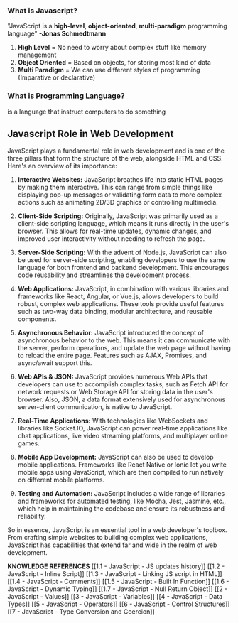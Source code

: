 ### What is Javascript?
"JavaScript is a **high-level**, **object-oriented**, **multi-paradigm** programming language"
																								**-Jonas Schmedtmann**
																								
1. **High Level** = No need to worry about complex stuff like memory management
2. **Object Oriented** = Based on objects, for storing most kind of data
3. **Multi Paradigm** = We can use different styles of programming (Imparative or declarative)

### What is Programming Language?
is a language that instruct computers to do something

## Javascript Role in Web Development
JavaScript plays a fundamental role in web development and is one of the three pillars that form the structure of the web, alongside HTML and CSS. Here's an overview of its importance:

1. **Interactive Websites:** JavaScript breathes life into static HTML pages by making them interactive. This can range from simple things like displaying pop-up messages or validating form data to more complex actions such as animating 2D/3D graphics or controlling multimedia.

2. **Client-Side Scripting:** Originally, JavaScript was primarily used as a client-side scripting language, which means it runs directly in the user's browser. This allows for real-time updates, dynamic changes, and improved user interactivity without needing to refresh the page.

3. **Server-Side Scripting:** With the advent of Node.js, JavaScript can also be used for server-side scripting, enabling developers to use the same language for both frontend and backend development. This encourages code reusability and streamlines the development process.

4. **Web Applications:** JavaScript, in combination with various libraries and frameworks like React, Angular, or Vue.js, allows developers to build robust, complex web applications. These tools provide useful features such as two-way data binding, modular architecture, and reusable components.

5. **Asynchronous Behavior:** JavaScript introduced the concept of asynchronous behavior to the web. This means it can communicate with the server, perform operations, and update the web page without having to reload the entire page. Features such as AJAX, Promises, and async/await support this.

6. **Web APIs & JSON:** JavaScript provides numerous Web APIs that developers can use to accomplish complex tasks, such as Fetch API for network requests or Web Storage API for storing data in the user's browser. Also, JSON, a data format extensively used for asynchronous server-client communication, is native to JavaScript.

7. **Real-Time Applications:** With technologies like WebSockets and libraries like Socket.IO, JavaScript can power real-time applications like chat applications, live video streaming platforms, and multiplayer online games.

8. **Mobile App Development:** JavaScript can also be used to develop mobile applications. Frameworks like React Native or Ionic let you write mobile apps using JavaScript, which are then compiled to run natively on different mobile platforms.

9. **Testing and Automation:** JavaScript includes a wide range of libraries and frameworks for automated testing, like Mocha, Jest, Jasmine, etc., which help in maintaining the codebase and ensure its robustness and reliability.

So in essence, JavaScript is an essential tool in a web developer's toolbox. From crafting simple websites to building complex web applications, JavaScript has capabilities that extend far and wide in the realm of web development.

**KNOWLEDGE REFERENCES**
[[1.1 - JavaScript - JS updates history]]
[[1.2 - JavaScript - Inline Script]]
[[1.3 - JavaScript - Linking JS script in HTML]]
[[1.4 - JavaScript - Comments]]
[[1.5 - JavaScript - Built In Function]]
[[1.6 - JavaScript - Dynamic Typing]]
[[1.7 - JavaScript - Null Return Object]]
[[2 - JavaScript - Values]]
[[3 - JavaScript - Variables]]
[[4 - JavaScript - Data Types]]
[[5 - JavaScript - Operators]]
[[6 - JavaScript - Control Structures]]
[[7 - JavaScript - Type Conversion and Coercion]]